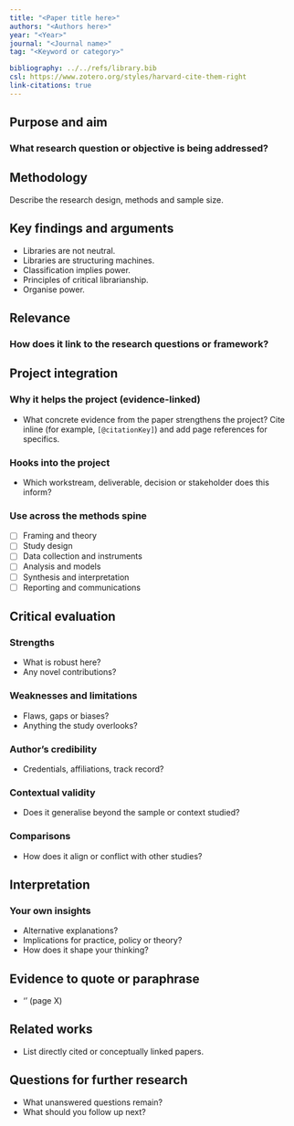 ```yaml
---
title: "<Paper title here>"
authors: "<Authors here>"
year: "<Year>"
journal: "<Journal name>"
tag: "<Keyword or category>"

bibliography: ../../refs/library.bib
csl: https://www.zotero.org/styles/harvard-cite-them-right
link-citations: true
---
```


## Purpose and aim
### What research question or objective is being addressed?

## Methodology
Describe the research design, methods and sample size.

## Key findings and arguments
- Libraries are not neutral.  
- Libraries are structuring machines.  
- Classification implies power.  
- Principles of critical librarianship.  
- Organise power.  

## Relevance
### How does it link to the research questions or framework?

## Project integration
### Why it helps the project (evidence-linked)
- What concrete evidence from the paper strengthens the project? Cite inline (for example, ``[@citationKey]``) and add page references for specifics.  

### Hooks into the project
- Which workstream, deliverable, decision or stakeholder does this inform?  

### Use across the methods spine
- [ ] Framing and theory  
- [ ] Study design  
- [ ] Data collection and instruments  
- [ ] Analysis and models  
- [ ] Synthesis and interpretation  
- [ ] Reporting and communications  

## Critical evaluation
### Strengths
- What is robust here?  
- Any novel contributions?  

### Weaknesses and limitations
- Flaws, gaps or biases?  
- Anything the study overlooks?  

### Author’s credibility
- Credentials, affiliations, track record?  

### Contextual validity
- Does it generalise beyond the sample or context studied?  

### Comparisons
- How does it align or conflict with other studies?  

## Interpretation
### Your own insights  
- Alternative explanations?  
- Implications for practice, policy or theory?  
- How does it shape your thinking?  

## Evidence to quote or paraphrase
- ‘<Quote>’ (page X)

## Related works
- List directly cited or conceptually linked papers.

## Questions for further research
- What unanswered questions remain?  
- What should you follow up next?